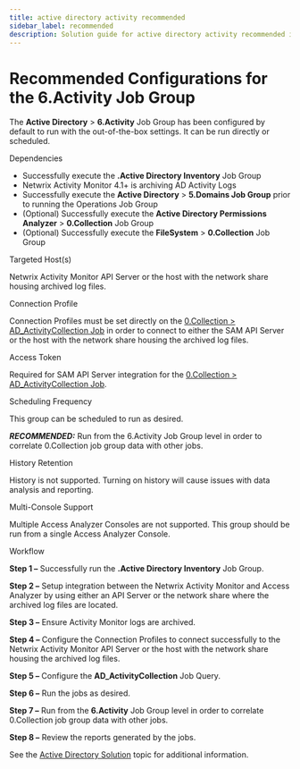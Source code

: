 ```yaml
---
title: active directory activity recommended
sidebar_label: recommended
description: Solution guide for active directory activity recommended including implementation steps, configuration, and best practices.
---
```


# Recommended Configurations for the 6.Activity Job Group

The **Active Directory** > **6.Activity** Job Group has been configured by default to run with the
out-of-the-box settings. It can be run directly or scheduled.

Dependencies

- Successfully execute the **.Active Directory Inventory** Job Group
- Netwrix Activity Monitor 4.1+ is archiving AD Activity Logs
- Successfully execute the **Active Directory** > **5.Domains Job Group** prior to running the
  Operations Job Group
- (Optional) Successfully execute the **Active Directory Permissions Analyzer** > **0.Collection**
  Job Group
- (Optional) Successfully execute the **FileSystem** > **0.Collection** Job Group

Targeted Host(s)

Netwrix Activity Monitor API Server or the host with the network share housing archived log files.

Connection Profile

Connection Profiles must be set directly on the
[0.Collection > AD_ActivityCollection Job](/docs/accessanalyzer/12.0/solutions/active-directory/activity/ad-activity-collection.md) in order to connect to either
the SAM API Server or the host with the network share housing the archived log files.

Access Token

Required for SAM API Server integration for the
[0.Collection > AD_ActivityCollection Job](/docs/accessanalyzer/12.0/solutions/active-directory/activity/ad-activity-collection.md).

Scheduling Frequency

This group can be scheduled to run as desired.

**_RECOMMENDED:_** Run from the 6.Activity Job Group level in order to correlate 0.Collection job
group data with other jobs.

History Retention

History is not supported. Turning on history will cause issues with data analysis and reporting.

Multi-Console Support

Multiple Access Analyzer Consoles are not supported. This group should be run from a single Access
Analyzer Console.

Workflow

**Step 1 –** Successfully run the **.Active Directory Inventory** Job Group.

**Step 2 –** Setup integration between the Netwrix Activity Monitor and Access Analyzer by using
either an API Server or the network share where the archived log files are located.

**Step 3 –** Ensure Activity Monitor logs are archived.

**Step 4 –** Configure the Connection Profiles to connect successfully to the Netwrix Activity
Monitor API Server or the host with the network share housing the archived log files.

**Step 5 –** Configure the **AD_ActivityCollection** Job Query.

**Step 6 –** Run the jobs as desired.

**Step 7 –** Run from the **6.Activity** Job Group level in order to correlate 0.Collection job
group data with other jobs.

**Step 8 –** Review the reports generated by the jobs.

See the [Active Directory Solution](/docs/accessanalyzer/12.0/getting-started/system-requirements/solutions/active-directory.md) topic for
additional information.
